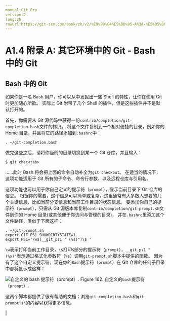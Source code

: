 ```yaml
---
manual:Git Pro
version:2
lang:zh
rawUrl:https://git-scm.com/book/zh/v2/%E9%99%84%E5%BD%95-A%3A-%E5%85%B6%E5%AE%83%E7%8E%AF%E5%A2%83%E4%B8%AD%E7%9A%84-Git-Bash-%E4%B8%AD%E7%9A%84-Git
---
```



# A1.4 附录 A: 其它环境中的 Git - Bash 中的 Git

## Bash 中的 Git<a name="_bash_中的_git"></a>


如果你是一名 Bash 用户，你可以从中发掘出一些 Shell 的特性，让你在使用 Git 时更加随心所欲。 实际上 Git 附带了几个 Shell 的插件，但是这些插件并不是默认打开的。




首先，你需要从 Git 源代码中获得一份`contrib/completion/git-completion.bash`文件的拷贝。 将这个文件复制到一个相对便捷的目录，例如你的 Home 目录，并且将它的路径添加到`.bashrc`中：



```
. ~/git-completion.bash
```




做完这些之后，请将你当前的目录切换到某一个 Git 仓库，并且输入：



```
$ git chec<tab>
```




……此时 Bash 将会把上面的命令自动补全为`git checkout`。 在适当的情况下，这项功能适用于 Git 所有的子命令、命令行参数、以及远程仓库与引用名。




这项功能也可以用于你自己定义的提示符（`prompt`），显示当前目录下 Git 仓库的信息。 根据你的需要，这个信息可以简单或复杂，这里通常有大多数人想要的几个关键信息，比如当前分支信息和当前工作目录的状态信息。 要添加你自己的提示符（`prompt`），只需从 Git 源版本库复制`contrib/completion/git-prompt.sh`文件到你的 Home 目录(或其他便于你访问与管理的目录)， 并在`.bashrc`里添加这个文件路径，类似于下面这样：



```
. ~/git-prompt.sh
export GIT_PS1_SHOWDIRTYSTATE=1
export PS1='\w$(__git_ps1 " (%s)")\$ '
```




`\w`表示打印当前工作目录，`\$`打印`$`部分的提示符（`prompt`），`__git_ps1 " (%s)"`表示通过格式化参数符（`%s`）调用`git-prompt.sh`脚本中提供的函数。 因为有了这个自定义提示符，现在你的`Bash`提示符（`prompt`）在 Git 仓库的任何子目录中都将显示成这样：


![自定义的 `bash` 提示符（`prompt`）.](%909.png "")
Figure 162. 自定义的`bash`提示符（`prompt`）.



这两个脚本都提供了很有帮助的文档；浏览`git-completion.bash`和`git-prompt.sh`的内容以获得更多信息。


|


